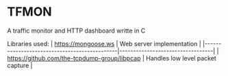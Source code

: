 # TFMON
 A traffic monitor and HTTP dashboard writte in C
 
 Libraries used:
| https://mongoose.ws                          | Web server implementation        |
|----------------------------------------------|----------------------------------|
| https://github.com/the-tcpdump-group/libpcap | Handles low level packet capture |
